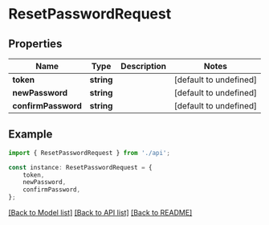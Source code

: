 # ResetPasswordRequest


## Properties

Name | Type | Description | Notes
------------ | ------------- | ------------- | -------------
**token** | **string** |  | [default to undefined]
**newPassword** | **string** |  | [default to undefined]
**confirmPassword** | **string** |  | [default to undefined]

## Example

```typescript
import { ResetPasswordRequest } from './api';

const instance: ResetPasswordRequest = {
    token,
    newPassword,
    confirmPassword,
};
```

[[Back to Model list]](../README.md#documentation-for-models) [[Back to API list]](../README.md#documentation-for-api-endpoints) [[Back to README]](../README.md)
